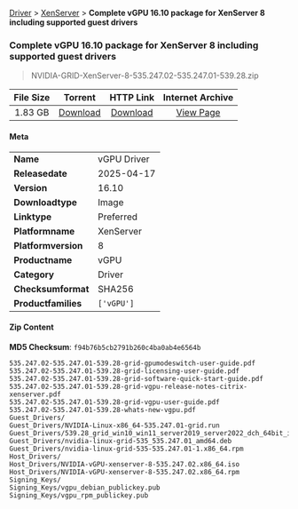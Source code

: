 
[Driver](/README.md)  >  [XenServer](/index/Driver/XenServer.md)  >  **Complete vGPU 16.10 package for XenServer 8 including supported guest drivers**


###    Complete vGPU 16.10 package for XenServer 8 including supported guest drivers

> NVIDIA-GRID-XenServer-8-535.247.02-535.247.01-539.28.zip   


| **File Size** | **Torrent**  | **HTTP Link** | **Internet Archive** |
|:-------------:|:------------:|:-------------:|:--------------------:|
| 1.83 GB |  [Download](https://archive.org/download/nvgpu_NVIDIA-GRID-XenServer-8-535.247.02-535.247.01-539.28.zip/nvgpu_NVIDIA-GRID-XenServer-8-535.247.02-535.247.01-539.28.zip_archive.torrent)       | [Download](https://archive.org/compress/nvgpu_NVIDIA-GRID-XenServer-8-535.247.02-535.247.01-539.28.zip) | [View Page](https://archive.org/details/nvgpu_NVIDIA-GRID-XenServer-8-535.247.02-535.247.01-539.28.zip)       |

#### Meta

<table>
<tr><td><strong>Name</strong></td><td>vGPU Driver</td></tr>
<tr><td><strong>Releasedate</strong></td><td>2025-04-17</td></tr>
<tr><td><strong>Version</strong></td><td>16.10</td></tr>
<tr><td><strong>Downloadtype</strong></td><td>Image</td></tr>
<tr><td><strong>Linktype</strong></td><td>Preferred</td></tr>
<tr><td><strong>Platformname</strong></td><td>XenServer</td></tr>
<tr><td><strong>Platformversion</strong></td><td>8</td></tr>
<tr><td><strong>Productname</strong></td><td>vGPU</td></tr>
<tr><td><strong>Category</strong></td><td>Driver</td></tr>
<tr><td><strong>Checksumformat</strong></td><td>SHA256</td></tr>
<tr><td><strong>Productfamilies</strong></td><td><code>['vGPU']</code></td></tr>
</table>

#### Zip Content

**MD5 Checksum**: `f94b76b5cb2791b260c4ba0ab4e6564b`

```text
535.247.02-535.247.01-539.28-grid-gpumodeswitch-user-guide.pdf
535.247.02-535.247.01-539.28-grid-licensing-user-guide.pdf
535.247.02-535.247.01-539.28-grid-software-quick-start-guide.pdf
535.247.02-535.247.01-539.28-grid-vgpu-release-notes-citrix-xenserver.pdf
535.247.02-535.247.01-539.28-grid-vgpu-user-guide.pdf
535.247.02-535.247.01-539.28-whats-new-vgpu.pdf
Guest_Drivers/
Guest_Drivers/NVIDIA-Linux-x86_64-535.247.01-grid.run
Guest_Drivers/539.28_grid_win10_win11_server2019_server2022_dch_64bit_international.exe
Guest_Drivers/nvidia-linux-grid-535_535.247.01_amd64.deb
Guest_Drivers/nvidia-linux-grid-535-535.247.01-1.x86_64.rpm
Host_Drivers/
Host_Drivers/NVIDIA-vGPU-xenserver-8-535.247.02.x86_64.iso
Host_Drivers/NVIDIA-vGPU-xenserver-8-535.247.02.x86_64.rpm
Signing_Keys/
Signing_Keys/vgpu_debian_publickey.pub
Signing_Keys/vgpu_rpm_publickey.pub
```